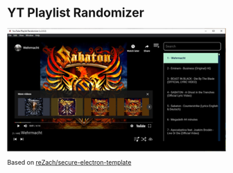 # YT Playlist Randomizer

![Screenshot](https://github.com/avrahams1/yt-electron-player/blob/master/docs/imgs/screenshot.jpg "Screenshot")

Based on [reZach/secure-electron-template](https://github.com/reZach/secure-electron-template)